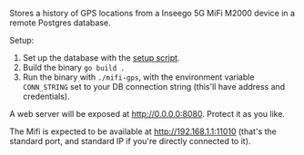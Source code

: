 Stores a history of GPS locations from a Inseego 5G MiFi M2000 device in a remote Postgres database.

Setup:

1. Set up the database with the [setup script](./db.psql).
2. Build the binary `go build .`
3. Run the binary with `./mifi-gps`, with the environment variable `CONN_STRING` set to your DB connection string (this'll have address and credentials).

A web server will be exposed at http://0.0.0.0:8080. Protect it as you like.

The Mifi is expected to be available at http://192.168.1.1:11010 (that's the standard port, and standard IP if you're directly connected to it).
